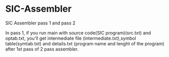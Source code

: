 # SIC-Assembler
SIC Assembler pass 1 and pass 2

In pass 1, if you run main with source code(SIC program)(src.txt) and optab.txt, you'll get intermediate file (intermediate.txt),symbol table(symtab.txt) and details.txt (program name and lenght of the program) after 1st pass of 2 pass assembler.
